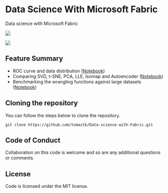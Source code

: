 # Data Science With Microsoft Fabric
Data science with Microsoft Fabric


<!-- badges: start -->
![](http://img.shields.io/badge/DataScienceWithFabric.svg)

![](https://img.shields.io/github/forks/tomaztk/data-science-with-fabric?style=social)
<!-- badges: end -->


## Feature Summary

  - ROC curve and data distribution ([Notebook](https://github.com/tomaztk/Data-science-with-Fabric/blob/main/Notebooks/01_ROC_Distribution.ipynb))
  - Comparing SVD, t-SNE, PCA, LLE, Isomap and Autoencoder ([Notebook](https://github.com/tomaztk/Data-science-with-Fabric/blob/main/Notebooks/02_Compare_SVC_SNE_PCA_LLE.ipynb))
  - Benchmarking the wrangling functions against large datasets ([Notebook](https://github.com/tomaztk/Data-science-with-Fabric/blob/main/Notebooks/06-Benchmarking-wrangling-functions.ipynb))


## Cloning the repository
You can follow the steps below to clone the repository.
```
git clone https://github.com/tomaztk/Data-science-with-Fabric.git
```


## Code of Conduct
Collaboration on this code is welcome and so are any additional questions or comments.


## License
Code is licensed under the MIT license.
